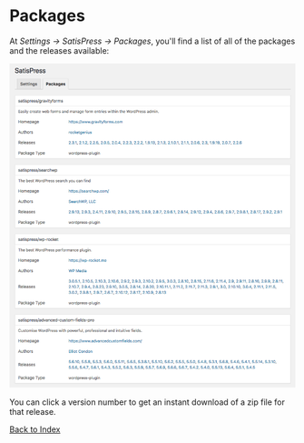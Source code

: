 # Packages

At _Settings &rarr; SatisPress &rarr; Packages_, you'll find a list of all of the packages and the releases available:

![Screenshot of the SatisPress Packages page](images/packages.png)

You can click a version number to get an instant download of a zip file for that release.

[Back to Index](Index.md)
